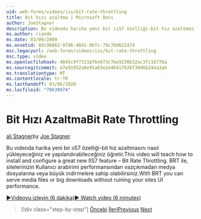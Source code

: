 ```yaml
---
uid: web-forms/videos/iis/bit-rate-throttling
title: Bit hızı azaltma | Microsoft Docs
author: JoeStagner
description: Bu videoda harika yeni bir ııS7 özelliği-bit hız azaltmasını nasıl yükleyeceğiniz ve yapılandırabileceğiniz öğretir. BRT ile medya dosyalarına veya büyük İndirmeleri withou...
ms.author: riande
ms.date: 03/09/2009
ms.assetid: 8dc90862-97d6-48d1-8bfc-79c70d622474
msc.legacyurl: /web-forms/videos/iis/bit-rate-throttling
msc.type: video
ms.openlocfilehash: 4845c9f7311bf6e973c7be9230b32ac3fc1677ba
ms.sourcegitcommit: e7e91932a6e91a63e2e46417626f39d6b244a3ab
ms.translationtype: MT
ms.contentlocale: tr-TR
ms.lasthandoff: 03/06/2020
ms.locfileid: "78639974"
---
```

# <a name="bit-rate-throttling"></a><span data-ttu-id="76168-104">Bit Hızı Azaltma</span><span class="sxs-lookup"><span data-stu-id="76168-104">Bit Rate Throttling</span></span>

<span data-ttu-id="76168-105">[ali Stagner](https://github.com/JoeStagner)</span><span class="sxs-lookup"><span data-stu-id="76168-105">by [Joe Stagner](https://github.com/JoeStagner)</span></span>

<span data-ttu-id="76168-106">Bu videoda harika yeni bir ııS7 özelliği-bit hız azaltmasını nasıl yükleyeceğiniz ve yapılandırabileceğiniz öğretir.</span><span class="sxs-lookup"><span data-stu-id="76168-106">This video will teach how to install and configure a great new IIS7 feature – Bit Rate Throttling.</span></span> <span data-ttu-id="76168-107">BRT ile, sitelerinizin Kullanıcı arabirimi performansından vazçıkmadan medya dosyalarına veya büyük indirmelere sahip olabilirsiniz.</span><span class="sxs-lookup"><span data-stu-id="76168-107">With BRT you can serve media files or big downloads without ruining your sites UI performance.</span></span>

[<span data-ttu-id="76168-108">&#9654;Videoyu izleyin (6 dakika)</span><span class="sxs-lookup"><span data-stu-id="76168-108">&#9654; Watch video (6 minutes)</span></span>](https://channel9.msdn.com/Blogs/ASP-NET-Site-Videos/bit-rate-throttling)

> [!div class="step-by-step"]
> <span data-ttu-id="76168-109">[Önceki](installing-ftp7.md)
> [İleri](iis7-playlists.md)</span><span class="sxs-lookup"><span data-stu-id="76168-109">[Previous](installing-ftp7.md)
[Next](iis7-playlists.md)</span></span>
